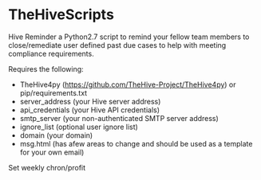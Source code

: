 # TheHiveScripts
Hive Reminder a Python2.7 script to remind your fellow team members to close/remediate user defined past due cases to help with meeting compliance requirements.

Requires the following:
* TheHive4py (https://github.com/TheHive-Project/TheHive4py) or pip/requirements.txt
* server_address (your Hive server address)
* api_credentials (your Hive API credentials)
* smtp_server (your non-authenticated SMTP server address)
* ignore_list (optional user ignore list)
* domain (your domain)
* msg.html (has afew areas to change and should be used as a template for your own email)

Set weekly chron/profit
